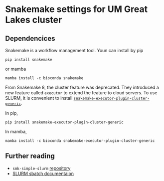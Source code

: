 # Snakemake settings for UM Great Lakes cluster

## Dependencices
Snakemake is a workflow management tool.
Youn can install by pip
```
pip install snakemake
```
or mamba
```
mamba install -c bioconda snakemake
```

From Snakemake 8, the cluster feature was deprecated.
They introduced a new feature called `executor` to extend the feature to cloud servers.
To use SLURM, it is convenient to install [`snakemake-executor-plugin-cluster-generic`](https://github.com/snakemake/snakemake-executor-plugin-cluster-generic).

In pip, 
```
pip install snakemake-executor-plugin-cluster-generic
```
In mamba,
```
mamba install -c bioconda snakemake-executor-plugin-cluster-generic
```
## Further reading
- `smk-simple-slurm` [repository](https://github.com/jdblischak/smk-simple-slurm?tab=readme-ov-file)
- [SLURM sbatch documentaion](https://slurm.schedmd.com/sbatch.html)
